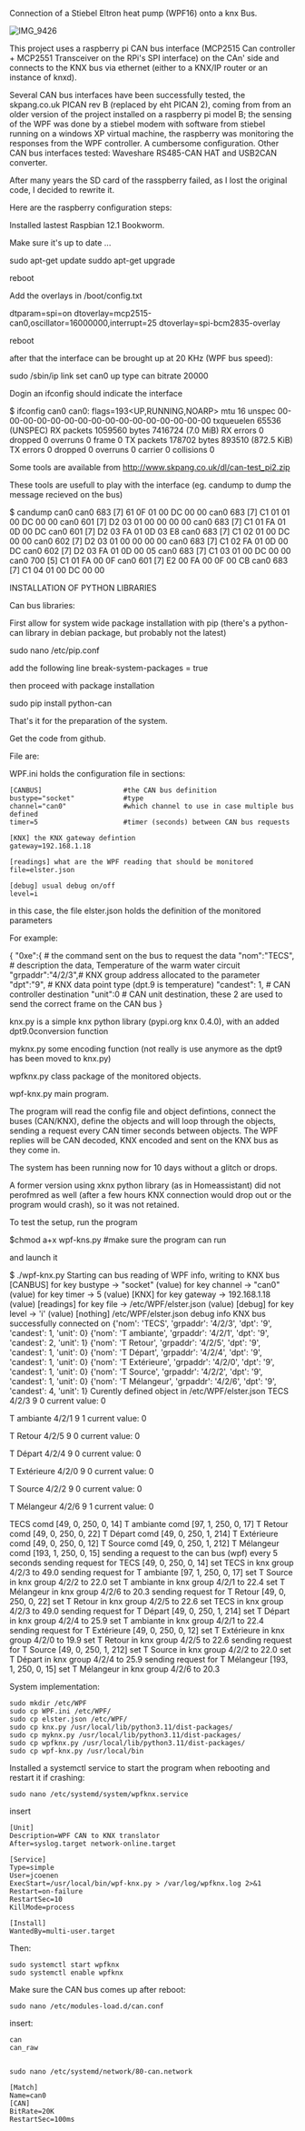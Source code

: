 Connection of a Stiebel Eltron heat pump (WPF16) onto a knx Bus.

![IMG_9426](https://github.com/jcoenencom/WPF/assets/11938043/2b6d179b-0c5c-475b-a32c-5add19b8f46f)

This project uses a raspberry pi CAN bus interface (MCP2515 Can controller + MCP2551 Transceiver on the RPi's SPI interface) on the CAn' side and connects to the KNX bus via ethernet (either to a KNX/IP router or an instance of knxd).

Several CAN bus interfaces have been successfully tested, the skpang.co.uk PICAN rev B (replaced by eht PICAN 2), coming from from an older version of the project installed on a raspberry pi model B; the sensing of the WPF was done by a stiebel modem with software from stiebel running on a windows XP virtual machine, the raspberry was monitoring the responses from the WPF controller. A cumbersome configuration.
Other CAN bus interfaces tested: Waveshare RS485-CAN HAT and USB2CAN converter.

After many years the SD card of the rasspberry failed, as I lost the original code, I decided to rewrite it.

Here are the raspberry configuration steps:

Installed lastest Raspbian 12.1 Bookworm.

Make sure it's up to date ...

sudo apt-get update
suddo apt-get upgrade

reboot

Add the overlays in /boot/config.txt

dtparam=spi=on
dtoverlay=mcp2515-can0,oscillator=16000000,interrupt=25
dtoverlay=spi-bcm2835-overlay 

reboot

after that the interface can be brought up at 20 KHz (WPF bus speed):

sudo /sbin/ip link set can0 up type can bitrate 20000

Dogin an ifconfig should indicate the interface


$ ifconfig can0
can0: flags=193<UP,RUNNING,NOARP>  mtu 16
        unspec 00-00-00-00-00-00-00-00-00-00-00-00-00-00-00-00  txqueuelen 65536  (UNSPEC)
        RX packets 1059560  bytes 7416724 (7.0 MiB)
        RX errors 0  dropped 0  overruns 0  frame 0
        TX packets 178702  bytes 893510 (872.5 KiB)
        TX errors 0  dropped 0 overruns 0  carrier 0  collisions 0


Some tools are available from http://www.skpang.co.uk/dl/can-test_pi2.zip

These tools are usefull to play with the interface (eg. candump to dump the message recieved on the bus)

$ candump can0
  can0  683   [7]  61 0F 01 00 DC 00 00
  can0  683   [7]  C1 01 01 00 DC 00 00
  can0  601   [7]  D2 03 01 00 00 00 00
  can0  683   [7]  C1 01 FA 01 0D 00 DC
  can0  601   [7]  D2 03 FA 01 0D 03 E8
  can0  683   [7]  C1 02 01 00 DC 00 00
  can0  602   [7]  D2 03 01 00 00 00 00
  can0  683   [7]  C1 02 FA 01 0D 00 DC
  can0  602   [7]  D2 03 FA 01 0D 00 05
  can0  683   [7]  C1 03 01 00 DC 00 00
  can0  700   [5]  C1 01 FA 00 0F
  can0  601   [7]  E2 00 FA 00 0F 00 CB
  can0  683   [7]  C1 04 01 00 DC 00 00

INSTALLATION OF PYTHON LIBRARIES

Can bus libraries:

First allow for system wide package installation with pip (there's a python-can library in debian package, but probably not the latest)

sudo nano /etc/pip.conf 

add the following line
break-system-packages = true

then proceed with package installation

sudo pip install python-can

That's it for the preparation of the system.

Get the code from github.

File are:

WPF.ini holds the configuration file in sections:

    [CANBUS]                    #the CAN bus definition
    bustype="socket"            #type
    channel="can0"              #which channel to use in case multiple bus defined
    timer=5                     #timer (seconds) between CAN bus requests
    
    [KNX] the KNX gateway defintion
    gateway=192.168.1.18

    [readings] what are the WPF reading that should be monitored
    file=elster.json

    [debug] usual debug on/off
    level=i


in this case, the file elster.json holds the definition of the monitored parameters

For example:

{ "0xe":{             # the command sent on the bus to request the data
    "nom":"TECS",     # description the data, Temperature of the warm water circuit
    "grpaddr":"4/2/3",# KNX group address allocated to the parameter
    "dpt":"9",        # KNX data point type (dpt.9 is temperature)
    "candest": 1,     # CAN controller destination
    "unit":0          # CAN unit destination, these 2 are used to send the correct frame on the CAN bus
}

knx.py is a simple knx python library (pypi.org knx 0.4.0), with an added dpt9.0conversion function

myknx.py some encoding function (not really is use anymore as the dpt9 has been moved to knx.py)

wpfknx.py class package of the monitored objects.

wpf-knx.py main program.


The program will read the config file and object defintions, connect the buses (CAN/KNX), define the objects and will loop through the objects, sending a request every CAN timer seconds between objects. The WPF replies will be CAN decoded, KNX encoded and sent on the KNX bus as they come in.

The system has been running now for 10 days without a glitch or drops.

A former version using xknx python library (as in Homeassistant) did not perofmred as well (after a few hours KNX connection would drop out or the program would crash), so it was not retained.

To test the setup, run the program

$chmod a+x wpf-kns.py #make sure the program can run

and launch it


$ ./wpf-knx.py 
Starting can bus reading of WPF info, writing to KNX bus
[CANBUS]
	for key bustype -> "socket" (value)
	for key channel -> "can0" (value)
	for key timer -> 5 (value)
[KNX]
	for key gateway -> 192.168.1.18 (value)
[readings]
	for key file -> /etc/WPF/elster.json (value)
[debug]
	for key level -> 'i' (value)
[nothing]
/etc/WPF/elster.json
debug info
KNX bus successfully connected on 
{'nom': 'TECS', 'grpaddr': '4/2/3', 'dpt': '9', 'candest': 1, 'unit': 0}
{'nom': 'T ambiante', 'grpaddr': '4/2/1', 'dpt': '9', 'candest': 2, 'unit': 1}
{'nom': 'T Retour', 'grpaddr': '4/2/5', 'dpt': '9', 'candest': 1, 'unit': 0}
{'nom': 'T Départ', 'grpaddr': '4/2/4', 'dpt': '9', 'candest': 1, 'unit': 0}
{'nom': 'T Extérieure', 'grpaddr': '4/2/0', 'dpt': '9', 'candest': 1, 'unit': 0}
{'nom': 'T Source', 'grpaddr': '4/2/2', 'dpt': '9', 'candest': 1, 'unit': 0}
{'nom': 'T Mélangeur', 'grpaddr': '4/2/6', 'dpt': '9', 'candest': 4, 'unit': 1}
Curently defined object in  /etc/WPF/elster.json
TECS 	 4/2/3 	 9 	 0  current value: 0

T ambiante 	 4/2/1 	 9 	 1  current value: 0

T Retour 	 4/2/5 	 9 	 0  current value: 0

T Départ 	 4/2/4 	 9 	 0  current value: 0

T Extérieure 	 4/2/0 	 9 	 0  current value: 0

T Source 	 4/2/2 	 9 	 0  current value: 0

T Mélangeur 	 4/2/6 	 9 	 1  current value: 0

TECS comd  [49, 0, 250, 0, 14]
T ambiante comd  [97, 1, 250, 0, 17]
T Retour comd  [49, 0, 250, 0, 22]
T Départ comd  [49, 0, 250, 1, 214]
T Extérieure comd  [49, 0, 250, 0, 12]
T Source comd  [49, 0, 250, 1, 212]
T Mélangeur comd  [193, 1, 250, 0, 15]
sending a request to the can bus (wpf) every  5  seconds
sending request for  TECS 	 [49, 0, 250, 0, 14] set  TECS  in knx group  4/2/3 to  49.0
sending request for  T ambiante 	 [97, 1, 250, 0, 17] set  T Source  in knx group  4/2/2 to  22.0
set  T ambiante  in knx group  4/2/1 to  22.4
set  T Mélangeur  in knx group  4/2/6 to  20.3
sending request for  T Retour 	 [49, 0, 250, 0, 22] set  T Retour  in knx group  4/2/5 to  22.6
set  TECS  in knx group  4/2/3 to  49.0
sending request for  T Départ 	 [49, 0, 250, 1, 214] set  T Départ  in knx group  4/2/4 to  25.9
set  T ambiante  in knx group  4/2/1 to  22.4
sending request for  T Extérieure 	 [49, 0, 250, 0, 12] set  T Extérieure  in knx group  4/2/0 to  19.9
set  T Retour  in knx group  4/2/5 to  22.6
sending request for  T Source 	 [49, 0, 250, 1, 212] set  T Source  in knx group  4/2/2 to  22.0
set  T Départ  in knx group  4/2/4 to  25.9
sending request for  T Mélangeur 	 [193, 1, 250, 0, 15] set  T Mélangeur  in knx group  4/2/6 to  20.3










System implementation:

	sudo mkdir /etc/WPF
	sudo cp WPF.ini /etc/WPF/
	sudo cp elster.json /etc/WPF/
	sudo cp knx.py /usr/local/lib/python3.11/dist-packages/
	sudo cp myknx.py /usr/local/lib/python3.11/dist-packages/
	sudo cp wpfknx.py /usr/local/lib/python3.11/dist-packages/
	sudo cp wpf-knx.py /usr/local/bin


Installed a systemctl service to start the program when rebooting and restart it if crashing:

	sudo nano /etc/systemd/system/wpfknx.service 
insert 

	[Unit]
	Description=WPF CAN to KNX translator
	After=syslog.target network-online.target

	[Service]
	Type=simple
	User=jcoenen
	ExecStart=/usr/local/bin/wpf-knx.py > /var/log/wpfknx.log 2>&1
	Restart=on-failure
	RestartSec=10
	KillMode=process

	[Install]
	WantedBy=multi-user.target


Then:

	sudo systemctl start wpfknx
	sudo systemctl enable wpfknx

Make sure the CAN bus comes up after reboot:

	sudo nano /etc/modules-load.d/can.conf
insert:

	can
	can_raw


	sudo nano /etc/systemd/network/80-can.network

	[Match]
	Name=can0
	[CAN]
	BitRate=20K
	RestartSec=100ms


